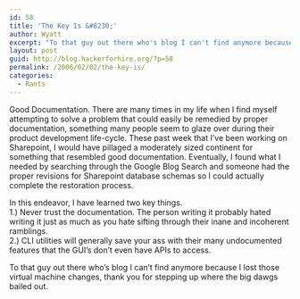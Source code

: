 ```yaml
---
id: 58
title: 'The Key Is &#8230;'
author: Wyatt
excerpt: "To that guy out there who's blog I can't find anymore because I lost those virtual machine changes, thank you for stepping up where the big dawgs bailed out."
layout: post
guid: http://blog.hackerforhire.org/?p=58
permalink: /2006/02/02/the-key-is/
categories:
  - Rants
---
```

Good Documentation. There are many times in my life when I find myself attempting to solve a problem that could easily be remedied by proper documentation, something many people seem to glaze over during their product development life-cycle. These past week that I&#8217;ve been working on Sharepoint, I would have pillaged a moderately sized continent for something that resembled good documentation. Eventually, I found what I needed by searching through the Google Blog Search and someone had the proper revisions for Sharepoint database schemas so I could actually complete the restoration process.

In this endeavor, I have learned two key things.  
1.) Never trust the documentation. The person writing it probably hated writing it just as much as you hate sifting through their inane and incoherent ramblings.  
2.) CLI utilities will generally save your ass with their many undocumented features that the GUI&#8217;s don&#8217;t even have APIs to access.

To that guy out there who&#8217;s blog I can&#8217;t find anymore because I lost those virtual machine changes, thank you for stepping up where the big dawgs bailed out.
